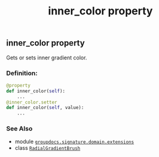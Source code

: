 ﻿---
title: inner_color property
second_title: GroupDocs.Signature for Python via .NET API References
description: 
type: docs
url: /python-net/groupdocs.signature.domain.extensions/radialgradientbrush/inner_color/
is_root: false
weight: 30
---

## inner_color property


Gets or sets inner gradient color.
### Definition:
```python
@property
def inner_color(self):
    ...
@inner_color.setter
def inner_color(self, value):
    ...
```

### See Also
* module [`groupdocs.signature.domain.extensions`](../../)
* class [`RadialGradientBrush`](/signature/python-net/groupdocs.signature.domain.extensions/radialgradientbrush)
